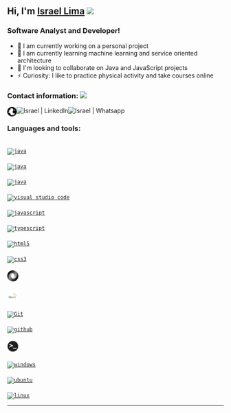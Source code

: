 ## Hi, I'm [Israel Lima] <img src="https://github.com/blackcater/blackcater/raw/master/images/Hi.gif" height="32" />

### Software Analyst and Developer!

- 🔭 I am currently working on a personal project
- 🌱 I am currently learning machine learning and service oriented architecture
- 👯 I'm looking to collaborate on Java and JavaScript projects
- ⚡ Curiosity: I like to practice physical activity and take courses online

### Contact information: <img src="https://media.giphy.com/media/LnQjpWaON8nhr21vNW/giphy.gif" height="32">

[<img align="left" alt="Israel" height="22px" src="https://raw.githubusercontent.com/iconic/open-iconic/master/svg/globe.svg" />][Israel Lima]
[<img align="left" alt="Israel | LinkedIn" height="22px" src="https://cdn.jsdelivr.net/npm/simple-icons@v3/icons/linkedin.svg" />][linkedin]
[<img align="left" alt="Israel | Whatsapp" height="22px" src="https://cdn.jsdelivr.net/npm/simple-icons@v3/icons/whatsapp.svg" />][whatsapp]

<br />



### Languages and tools:
[<code>
<img alt="java" width="26px" src="https://img.icons8.com/color/240/000000/java-coffee-cup-logo.png">
</code>](https://docs.oracle.com/en/java/)
[<code>
<img alt="java" width="26px" src="https://img.icons8.com/color/452/spring-logo.png">
</code>](https://spring.io/)
[<code>
<img alt="java" width="26px" src="https://encrypted-tbn0.gstatic.com/images?q=tbn:ANd9GcTuI0SMwHWC873pRn7VwX80iG5v7Fj_CJsBDw&usqp=CAU">
</code>](https://angular.io/)
[<code>
<img alt="visual studio code" width="26px" src="https://img.icons8.com/fluent/240/000000/visual-studio-code-2019.png" />
</code>](https://code.visualstudio.com/)
[<code>
<img alt="javascript" width="26px" src="https://img.icons8.com/color/240/000000/javascript.png" />
</code>](https://developer.mozilla.org/en-US/docs/Web/JavaScript)
[<code>
<img alt="typescript" width="26px" src="https://img.icons8.com/color/240/000000/typescript.png">
</code>](https://www.typescriptlang.org/)
[<code>
<img alt="html5" width="26px" src="https://img.icons8.com/color/240/000000/html-5.png">
</code>](https://developer.mozilla.org/en-US/docs/Web/HTML)
[<code>
<img alt="css3" width="26px" src="https://img.icons8.com/color/240/000000/css3.png">
</code>](https://developer.mozilla.org/en-US/docs/Web/CSS)
[<code>
<img alt="json" width="26px" src="https://raw.githubusercontent.com/github/explore/80688e429a7d4ef2fca1e82350fe8e3517d3494d/topics/json/json.png">
</code>](https://www.json.org/json-en.html)
[<code>
<img alt="MySQL" width="26px" src="https://raw.githubusercontent.com/github/explore/80688e429a7d4ef2fca1e82350fe8e3517d3494d/topics/mysql/mysql.png">
</code>](https://dev.mysql.com/)
[<code>
<img alt="Git" width="26px" src="https://img.icons8.com/color/240/000000/git.png">
</code>](https://git-scm.com/)
[<code>
<img alt="github" width="26px" src="https://img.icons8.com/ios-glyphs/240/000000/github.png">
</code>](https://github.com/)
[<code>
<img alt="terminal" width="26px" src="https://raw.githubusercontent.com/github/explore/80688e429a7d4ef2fca1e82350fe8e3517d3494d/topics/terminal/terminal.png">
</code>](https://docs.microsoft.com/en-us/windows/terminal/)
[<code>
<img alt="windows" width="26px" src="https://img.icons8.com/color/240/000000/windows-10.png">
</code>](https://www.microsoft.com/en-us/windows)
[<code>
<img alt="ubuntu" width="26px" src="https://img.icons8.com/color/96/000000/ubuntu--v1.png">
</code>](https://ubuntu.com/)
[<code>
<img alt="linux" width="26px" src="https://img.icons8.com/color/96/000000/linux.png">
</code>](https://www.kernel.org/)

---

[Israel Lima]: https://israellima25.github.io/PageProfile/
[github]: https://github.com/IsraelLima25
[linkedin]: https://www.linkedin.com/in/israel-lima-dev-java/
[whatsapp]: https://api.whatsapp.com/send?1=pt_BR&phone=5571983300545


